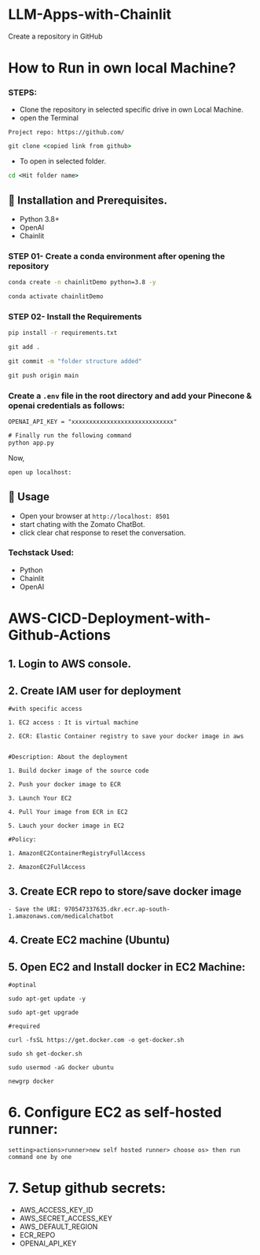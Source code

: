 # LLM-Apps-with-Chainlit



Create a repository in GitHub

# How to Run in own local Machine?

### STEPS:
- Clone the repository in selected specific drive in own Local Machine.
- open the Terminal 

```
Project repo: https://github.com/
```

```cmd
git clone <copied link from github>
``` 

- To open in selected folder. 
```cmd
cd <Hit folder name>
```

## 🔗 Installation and Prerequisites.

 - Python 3.8+
 - OpenAI
 - Chainlit

### STEP 01- Create a conda environment after opening the repository

```cmd
conda create -n chainlitDemo python=3.8 -y
```

```cmd
conda activate chainlitDemo
```

### STEP 02- Install the Requirements
```cmd
pip install -r requirements.txt
```


```cmd
git add .
```

```cmd
git commit -m "folder structure added"
```

```cmd
git push origin main
```


### Create a `.env` file in the root directory and add your Pinecone & openai credentials as follows:

```
OPENAI_API_KEY = "xxxxxxxxxxxxxxxxxxxxxxxxxxxxx"
```



```cmd
# Finally run the following command
python app.py
```

Now,
```cmd
open up localhost:
```
## 🔗 Usage  
- Open your browser at ```http://localhost: 8501```
- start chating with the Zomato ChatBot.
- click clear chat response to reset the conversation.


### Techstack Used:

- Python
- Chainlit
- OpenAI


# AWS-CICD-Deployment-with-Github-Actions

## 1. Login to AWS console.

## 2. Create IAM user for deployment

	#with specific access

	1. EC2 access : It is virtual machine

	2. ECR: Elastic Container registry to save your docker image in aws


	#Description: About the deployment

	1. Build docker image of the source code

	2. Push your docker image to ECR

	3. Launch Your EC2 

	4. Pull Your image from ECR in EC2

	5. Lauch your docker image in EC2

	#Policy:

	1. AmazonEC2ContainerRegistryFullAccess

	2. AmazonEC2FullAccess

	
## 3. Create ECR repo to store/save docker image
    - Save the URI: 970547337635.dkr.ecr.ap-south-1.amazonaws.com/medicalchatbot

	
## 4. Create EC2 machine (Ubuntu) 

## 5. Open EC2 and Install docker in EC2 Machine:
	
	
	#optinal

	sudo apt-get update -y

	sudo apt-get upgrade
	
	#required

	curl -fsSL https://get.docker.com -o get-docker.sh

	sudo sh get-docker.sh

	sudo usermod -aG docker ubuntu

	newgrp docker
	
# 6. Configure EC2 as self-hosted runner:
    setting>actions>runner>new self hosted runner> choose os> then run command one by one


# 7. Setup github secrets:

   - AWS_ACCESS_KEY_ID
   - AWS_SECRET_ACCESS_KEY
   - AWS_DEFAULT_REGION
   - ECR_REPO
   - OPENAI_API_KEY

    
